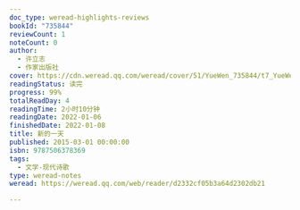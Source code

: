 ```yaml
---
doc_type: weread-highlights-reviews
bookId: "735844"
reviewCount: 1
noteCount: 0
author:
  - 许立志
  - 作家出版社
cover: https://cdn.weread.qq.com/weread/cover/51/YueWen_735844/t7_YueWen_735844.jpg
readingStatus: 读完
progress: 99%
totalReadDay: 4
readingTime: 2小时10分钟
readingDate: 2022-01-06
finishedDate: 2022-01-08
title: 新的一天
published: 2015-03-01 00:00:00
isbn: 9787506378369
tags:
  - 文学-现代诗歌
type: weread-notes
weread: https://weread.qq.com/web/reader/d2332cf05b3a64d2302db21

---
```

















